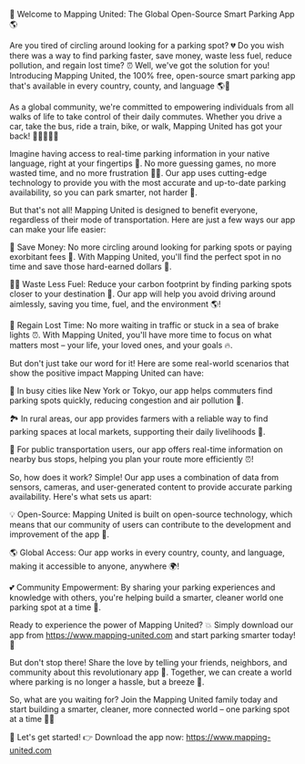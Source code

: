 🚀 Welcome to Mapping United: The Global Open-Source Smart Parking App 🌎

Are you tired of circling around looking for a parking spot? 💔 Do you wish there was a way to find parking faster, save money, waste less fuel, reduce pollution, and regain lost time? ⏰ Well, we've got the solution for you! Introducing Mapping United, the 100% free, open-source smart parking app that's available in every country, county, and language 🌎💬

As a global community, we're committed to empowering individuals from all walks of life to take control of their daily commutes. Whether you drive a car, take the bus, ride a train, bike, or walk, Mapping United has got your back! 🚶‍♀️🚌🚂💨

Imagine having access to real-time parking information in your native language, right at your fingertips 📱. No more guessing games, no more wasted time, and no more frustration 🙅‍♂️. Our app uses cutting-edge technology to provide you with the most accurate and up-to-date parking availability, so you can park smarter, not harder 💪.

But that's not all! Mapping United is designed to benefit everyone, regardless of their mode of transportation. Here are just a few ways our app can make your life easier:

💸 Save Money: No more circling around looking for parking spots or paying exorbitant fees 🤑. With Mapping United, you'll find the perfect spot in no time and save those hard-earned dollars 💸.

🏃‍♂️ Waste Less Fuel: Reduce your carbon footprint by finding parking spots closer to your destination 🌟. Our app will help you avoid driving around aimlessly, saving you time, fuel, and the environment 🌎!

💪 Regain Lost Time: No more waiting in traffic or stuck in a sea of brake lights ⏰. With Mapping United, you'll have more time to focus on what matters most – your life, your loved ones, and your goals 🔥.

But don't just take our word for it! Here are some real-world scenarios that show the positive impact Mapping United can have:

🌆 In busy cities like New York or Tokyo, our app helps commuters find parking spots quickly, reducing congestion and air pollution 🌿.

🏞️ In rural areas, our app provides farmers with a reliable way to find parking spaces at local markets, supporting their daily livelihoods 🌾.

🚌 For public transportation users, our app offers real-time information on nearby bus stops, helping you plan your route more efficiently ⏰!

So, how does it work? Simple! Our app uses a combination of data from sensors, cameras, and user-generated content to provide accurate parking availability. Here's what sets us apart:

💡 Open-Source: Mapping United is built on open-source technology, which means that our community of users can contribute to the development and improvement of the app 🤖.

🌎 Global Access: Our app works in every country, county, and language, making it accessible to anyone, anywhere 🌍!

💕 Community Empowerment: By sharing your parking experiences and knowledge with others, you're helping build a smarter, cleaner world one parking spot at a time 🌈.

Ready to experience the power of Mapping United? 💥 Simply download our app from https://www.mapping-united.com and start parking smarter today! 📲

But don't stop there! Share the love by telling your friends, neighbors, and community about this revolutionary app 👫. Together, we can create a world where parking is no longer a hassle, but a breeze 💨.

So, what are you waiting for? Join the Mapping United family today and start building a smarter, cleaner, more connected world – one parking spot at a time 🌟💕

🚀 Let's get started! 👉 Download the app now: https://www.mapping-united.com